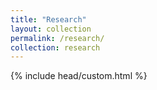 ```yaml
---
title: "Research"
layout: collection
permalink: /research/
collection: research
---
```

{% include head/custom.html %}
